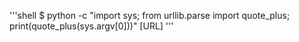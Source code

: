'''shell
$ python -c "import sys; from urllib.parse import quote_plus; print(quote_plus(sys.argv[0]))" [URL]
'''
